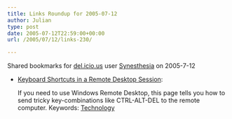 ```yaml
---
title: Links Roundup for 2005-07-12
author: Julian
type: post
date: 2005-07-12T22:59:00+00:00
url: /2005/07/12/links-230/

---
```

Shared bookmarks for [del.icio.us][1] user  [Synesthesia][2] on 2005-7-12

  * [Keyboard Shortcuts in a Remote Desktop Session][3]:
  
    If you need to use Windows Remote Desktop, this page tells you how to send tricky key-combinations like CTRL-ALT-DEL to the remote computer. Keywords: [Technology][4]

 [1]: https://del.icio.us/
 [2]: https://del.icio.us/synesthesia
 [3]: https://www.microsoft.com/resources/documentation/Windows/XP/all/reskit/en-us/Default.asp?url=/resources/documentation/Windows/XP/all/reskit/en-us/pree_rem_qsva.asp "https://www.microsoft.com/resources/documentation/Windows/XP/all/reskit/en-us/Default.asp?url=/resources/documentation/Windows/XP/all/reskit/en-us/pree_rem_qsva.asp"
 [4]: https://del.icio.us/synesthesia/Technology